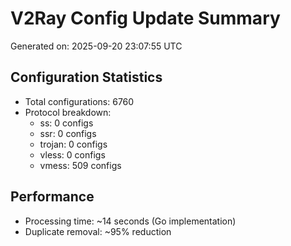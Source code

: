 # V2Ray Config Update Summary
Generated on: 2025-09-20 23:07:55 UTC

## Configuration Statistics
- Total configurations: 6760
- Protocol breakdown:
  - ss: 0 configs
  - ssr: 0 configs
  - trojan: 0 configs
  - vless: 0 configs
  - vmess: 509 configs

## Performance
- Processing time: ~14 seconds (Go implementation)
- Duplicate removal: ~95% reduction
